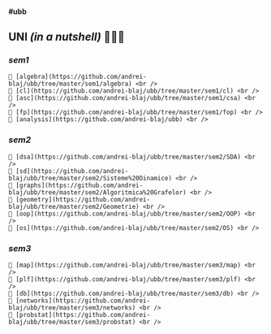 #### #ubb ####

## UNI *(in a nutshell)* 👨🏼‍💻 ##

### *sem1* ###

	📌 [algebra](https://github.com/andrei-blaj/ubb/tree/master/sem1/algebra) <br />
	📌 [cl](https://github.com/andrei-blaj/ubb/tree/master/sem1/cl) <br />
	📌 [asc](https://github.com/andrei-blaj/ubb/tree/master/sem1/csa) <br />
	📌 [fp](https://github.com/andrei-blaj/ubb/tree/master/sem1/fop) <br />
	📌 [analysis](https://github.com/andrei-blaj/ubb) <br />

### *sem2* ###

	📌 [dsa](https://github.com/andrei-blaj/ubb/tree/master/sem2/SDA) <br />
	📌 [sd](https://github.com/andrei-blaj/ubb/tree/master/sem2/Sisteme%20Dinamice) <br />
	📌 [graphs](https://github.com/andrei-blaj/ubb/tree/master/sem2/Algoritmica%20Grafelor) <br />
	📌 [geometry](https://github.com/andrei-blaj/ubb/tree/master/sem2/Geometrie) <br />
	📌 [oop](https://github.com/andrei-blaj/ubb/tree/master/sem2/OOP) <br />
	📌 [os](https://github.com/andrei-blaj/ubb/tree/master/sem2/OS) <br />

### *sem3* ###

	📌 [map](https://github.com/andrei-blaj/ubb/tree/master/sem3/map) <br />
	📌 [plf](https://github.com/andrei-blaj/ubb/tree/master/sem3/plf) <br />
	📌 [db](https://github.com/andrei-blaj/ubb/tree/master/sem3/db) <br />
	📌 [networks](https://github.com/andrei-blaj/ubb/tree/master/sem3/networks) <br />
	📌 [probstat](https://github.com/andrei-blaj/ubb/tree/master/sem3/probstat) <br />
